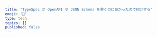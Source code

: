 ```yaml
---
title: "TypeSpec が OpenAPI や JSON Schema を書くのに良かったので紹介する"
emoji: "😤"
type: tech
topics: []
published: false
---
```

